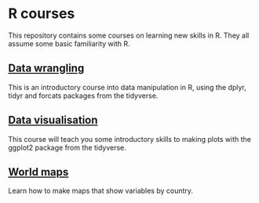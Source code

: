 # R courses

This repository contains some courses on learning new skills in R. They all assume some basic familiarity with R.  

## [Data wrangling](https://rbolam.github.io/R_courses/data_wrangling/)
This is an introductory course into data manipulation in R, using the dplyr, tidyr and forcats packages from the tidyverse.  


## [Data visualisation](https://rbolam.github.io/R_courses/data_visualisation/)
This course will teach you some introductory skills to making plots with the ggplot2 package from the tidyverse.  


## [World maps](https://rbolam.github.io/R_courses/world_maps/)
Learn how to make maps that show variables by country.

 
